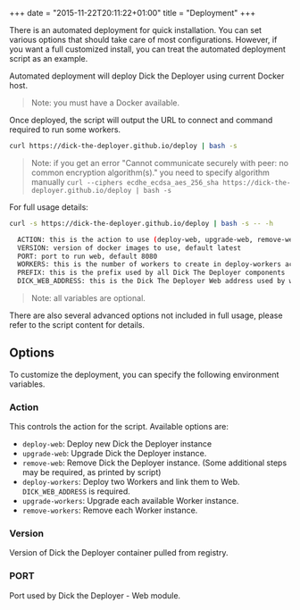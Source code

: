+++
date = "2015-11-22T20:11:22+01:00"
title = "Deployment"
+++

There is an automated deployment for quick installation. You can set various options that should take care of most configurations. 
However, if you want a full customized install, you can treat the automated deployment script as an example.

Automated deployment will deploy Dick the Deployer using current Docker host. 

> Note: you must have a Docker available.

Once deployed, the script will output the URL to connect and command required to run some workers.

```bash
curl https://dick-the-deployer.github.io/deploy | bash -s
```

> Note: if you get an error "Cannot communicate securely with peer: no common encryption algorithm(s)." you need to specify algorithm manually `curl --ciphers ecdhe_ecdsa_aes_256_sha https://dick-the-deployer.github.io/deploy | bash -s`


For full usage details:
```bash
curl -s https://dick-the-deployer.github.io/deploy | bash -s -- -h
```

```bash
  ACTION: this is the action to use (deploy-web, upgrade-web, remove-web, deploy-workers, upgrade-workers, remove-workers)
  VERSION: version of docker images to use, default latest
  PORT: port to run web, default 8080
  WORKERS: this is the number of workers to create in deploy-workers action
  PREFIX: this is the prefix used by all Dick The Deployer components
  DICK_WEB_ADDRESS: this is the Dick The Deployer Web address used by workers to register in
```

> Note: all variables are optional.

There are also several advanced options not included in full usage, please refer to the script content for details.

## Options

To customize the deployment, you can specify the following environment variables.

### Action

This controls the action for the script. Available options are:

* `deploy-web`: Deploy new Dick the Deployer instance
* `upgrade-web`: Upgrade Dick the Deployer instance.
* `remove-web`: Remove Dick the Deployer instance. (Some additional steps may be required, as printed by script)
* `deploy-workers`: Deploy two Workers and link them to Web. `DICK_WEB_ADDRESS` is required.
* `upgrade-workers`: Upgrade each available Worker instance.
* `remove-workers`: Remove each Worker instance.

### Version

Version of Dick the Deployer container pulled from registry.

### PORT

Port used by Dick the Deployer - Web module. 
